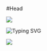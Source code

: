 #Head

<img src="https://capsule-render.vercel.app/api?type=Slice&color=0:1a1522,100:1a1621&height=100&text= Hi There!&fontColor=d6ace6&fontSize=40&fontAlignY=35&fontAlign=80&rotate=6.5"/>

![Typing SVG](https://readme-typing-svg.demolab.com/?center=true&width=800&height=100&size=40&color=90adde&duration=4000&lines=I%27m%20TroubleTeenZ;Welcome%20to%20my%20HomePage)

<img src="https://capsule-render.vercel.app/api?type=Slice&color=0:1a1621,100:1a1522&height=100&section=footer&text=End&&fontColor=d6ace6&fontSize=40&fontAlignY=75&fontAlign=20&rotate=6.5"/>

